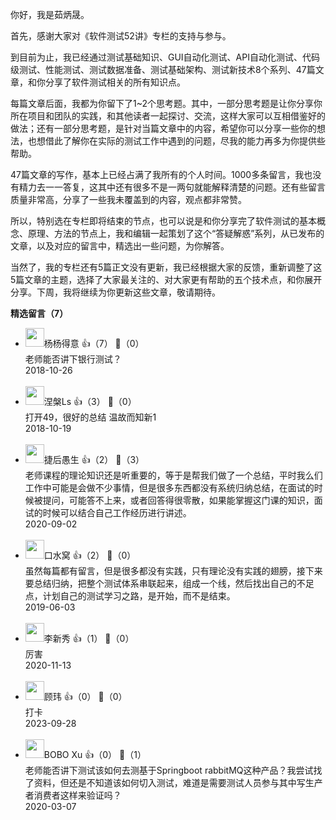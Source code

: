 你好，我是茹炳晟。

首先，感谢大家对《软件测试52讲》专栏的支持与参与。

到目前为止，我已经通过测试基础知识、GUI自动化测试、API自动化测试、代码级测试、性能测试、测试数据准备、测试基础架构、测试新技术8个系列、47篇文章，和你分享了软件测试相关的所有知识点。

每篇文章后面，我都为你留下了1~2个思考题。其中，一部分思考题是让你分享你所在项目和团队的实践，和其他读者一起探讨、交流，这样大家可以互相借鉴好的做法；还有一部分思考题，是针对当篇文章中的内容，希望你可以分享一些你的想法，也想借此了解你在实际的测试工作中遇到的问题，尽我的能力再多为你提供些帮助。

47篇文章的写作，基本上已经占满了我所有的个人时间。1000多条留言，我也没有精力去一一答复，这其中还有很多不是一两句就能解释清楚的问题。还有些留言质量非常高，分享了一些我未覆盖到的内容，观点都非常赞。

所以，特别选在专栏即将结束的节点，也可以说是和你分享完了软件测试的基本概念、原理、方法的节点上，我和编辑一起策划了这个“答疑解惑”系列，从已发布的文章，以及对应的留言中，精选出一些问题，为你解答。

当然了，我的专栏还有5篇正文没有更新，我已经根据大家的反馈，重新调整了这5篇文章的主题，选择了大家最关注的、对大家更有帮助的五个技术点，和你展开分享。下周，我将继续为你更新这些文章，敬请期待。
<div><strong>精选留言（7）</strong></div><ul>
<li><img src="http://thirdwx.qlogo.cn/mmopen/vi_32/Q0j4TwGTfTJkqg0ZWArw64ibhO2vpOVZznS4BAcEZunACU3vh0LfvdzgOmkFJgpWsE1pLVYlF8MebOQGr2vDMLw/132" width="30px"><span>杨杨得意</span> 👍（7） 💬（0）<div>老师能否讲下银行测试？</div>2018-10-26</li><br/><li><img src="https://static001.geekbang.org/account/avatar/00/11/c2/a7/c4de1048.jpg" width="30px"><span>涅槃Ls</span> 👍（3） 💬（0）<div>打开49，很好的总结 温故而知新1</div>2018-10-19</li><br/><li><img src="https://static001.geekbang.org/account/avatar/00/11/dc/33/a68c6b26.jpg" width="30px"><span>捷后愚生</span> 👍（2） 💬（3）<div>老师课程的理论知识还是听重要的，等于是帮我们做了一个总结，平时我么们工作中可能是会做不少事情，但是很多东西都没有系统归纳总结，在面试的时候被提问，可能答不上来，或者回答得很零散，如果能掌握这门课的知识，面试的时候可以结合自己工作经历进行讲述。</div>2020-09-02</li><br/><li><img src="https://static001.geekbang.org/account/avatar/00/0f/55/26/154f9578.jpg" width="30px"><span>口水窝</span> 👍（2） 💬（0）<div>虽然每篇都有留言，但是很多都没有实践，只有理论没有实践的翅膀，接下来要总结归纳，把整个测试体系串联起来，组成一个线，然后找出自己的不足点，计划自己的测试学习之路，是开始，而不是结束。</div>2019-06-03</li><br/><li><img src="" width="30px"><span>李新秀</span> 👍（1） 💬（0）<div>厉害</div>2020-11-13</li><br/><li><img src="" width="30px"><span>顾玮</span> 👍（0） 💬（0）<div>打卡</div>2023-09-28</li><br/><li><img src="https://static001.geekbang.org/account/avatar/00/1b/c2/3a/072218d3.jpg" width="30px"><span>BOBO Xu</span> 👍（0） 💬（1）<div>老师能否讲下测试该如何去测基于Springboot rabbitMQ这种产品？我尝试找了资料，但还是不知道该如何切入测试，难道是需要测试人员参与其中写生产者消费者这样来验证吗？</div>2020-03-07</li><br/>
</ul>